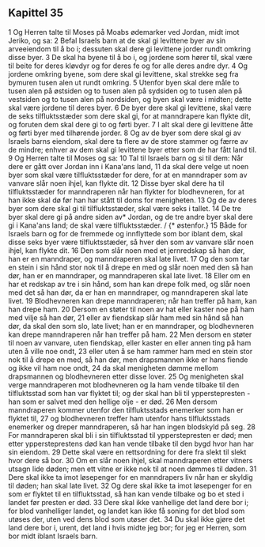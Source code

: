 ## Kapittel 35

1 Og Herren talte til Moses på Moabs ødemarker ved Jordan, midt imot Jeriko, og sa:
2 Befal Israels barn at de skal gi levittene byer av sin arveeiendom til å bo i; dessuten skal dere gi levittene jorder rundt omkring disse byer.
3 De skal ha byene til å bo i, og jordene som hører til, skal være til beite for deres kløvdyr og for deres fe og for alle deres andre dyr.
4 Og jordene omkring byene, som dere skal gi levittene, skal strekke seg fra bymuren tusen alen ut rundt omkring.
5 Utenfor byen skal dere måle to tusen alen på østsiden og to tusen alen på sydsiden og to tusen alen på vestsiden og to tusen alen på nordsiden, og byen skal være i midten; dette skal være jordene til deres byer.
6 De byer dere skal gi levittene, skal være de seks tilfluktsstæder som dere skal gi, for at manndrapere kan flykte dit, og foruten dem skal dere gi to og førti byer.
7 I alt skal dere gi levittene åtte og førti byer med tilhørende jorder.
8 Og av de byer som dere skal gi av Israels barns eiendom, skal dere ta flere av de store stammer og færre av de mindre; enhver av dem skal gi levittene byer etter som de har fått land til.
9 Og Herren talte til Moses og sa:
10 Tal til Israels barn og si til dem: Når dere er gått over Jordan inn i Kana'ans land,
11 da skal dere velge ut noen byer som skal være tilfluktsstæder for dere, for at en manndraper som av vanvare slår noen ihjel, kan flykte dit.
12 Disse byer skal dere ha til tilfluktsstæder for manndraperen når han flykter for blodhevneren, for at han ikke skal dø før han har stått til doms for menigheten.
13 Og de av deres byer som dere skal gi til tilfluktsstæder, skal være seks i tallet.
14 De tre byer skal dere gi på andre siden av* Jordan, og de tre andre byer skal dere gi i Kana'ans land; de skal være tilfluktsstæder. / {* østenfor.}
15 Både for Israels barn og for de fremmede og innflyttede som bor iblant dem, skal disse seks byer være tilfluktsstæder, så hver den som av vanvare slår noen ihjel, kan flykte dit.
16 Den som slår noen med et jernredskap så han dør, han er en manndraper, og manndraperen skal late livet.
17 Og den som tar en stein i sin hånd stor nok til å drepe en med og slår noen med den så han dør, han er en manndraper, og manndraperen skal late livet.
18 Eller om en har et redskap av tre i sin hånd, som han kan drepe folk med, og slår noen med det så han dør, da er han en manndraper, og manndraperen skal late livet.
19 Blodhevneren kan drepe manndraperen; når han treffer på ham, kan han drepe ham.
20 Dersom en støter til noen av hat eller kaster noe på ham med vilje så han dør,
21 eller av fiendskap slår ham med sin hånd så han dør, da skal den som slo, late livet; han er en manndraper, og blodhevneren kan drepe manndraperen når han treffer på ham.
22 Men dersom en støter til noen av vanvare, uten fiendskap, eller kaster en eller annen ting på ham uten å ville noe ondt,
23 eller uten å se ham rammer ham med en stein stor nok til å drepe en med, så han dør, men drapsmannen ikke er hans fiende og ikke vil ham noe ondt,
24 da skal menigheten dømme mellom drapsmannen og blodhevneren etter disse lover.
25 Og menigheten skal verge manndraperen mot blodhevneren og la ham vende tilbake til den tilfluktsstad som han var flyktet til; og der skal han bli til ypperstepresten - han som er salvet med den hellige olje - er død.
26 Men dersom manndraperen kommer utenfor den tilfluktsstads enemerker som han er flyktet til,
27 og blodhevneren treffer ham utenfor hans tilfluktsstads enemerker og dreper manndraperen, så har han ingen blodskyld på seg.
28 For manndraperen skal bli i sin tilfluktsstad til ypperstepresten er død; men etter yppersteprestens død kan han vende tilbake til den bygd hvor han har sin eiendom.
29 Dette skal være en rettsordning for dere fra slekt til slekt hvor dere så bor.
30 Om en slår noen ihjel, skal manndraperen etter vitners utsagn lide døden; men ett vitne er ikke nok til at noen dømmes til døden.
31 Dere skal ikke ta imot løsepenger for en manndrapers liv når han er skyldig til døden; han skal late livet.
32 Og dere skal ikke ta imot løsepenger for en som er flyktet til en tilfluktsstad, så han kan vende tilbake og bo et sted i landet før presten er død.
33 Dere skal ikke vanhellige det land dere bor i; for blod vanhelliger landet, og landet kan ikke få soning for det blod som utøses der, uten ved dens blod som utøser det.
34 Du skal ikke gjøre det land dere bor i, urent, det land i hvis midte jeg bor; for jeg er Herren, som bor midt iblant Israels barn.
